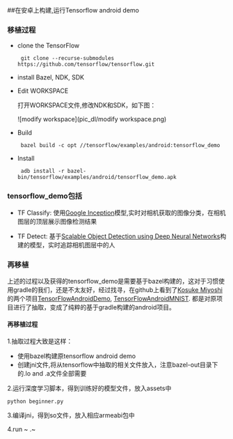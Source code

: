 ##在安卓上构建,运行Tensorflow android demo

### 移植过程
* clone the TensorFlow
   
  ```
   git clone --recurse-submodules https://github.com/tensorflow/tensorflow.git
  ```
 
* install Bazel, NDK, SDK

* Edit WORKSPACE

  打开WORKSPACE文件,修改NDK和SDK，如下图：
  
  ![modify workspace](pic_dl/modify workspace.png)

* Build
  ```
   bazel build -c opt //tensorflow/examples/android:tensorflow_demo
  ```
   
* Install   
  
  ```
   adb install -r bazel-bin/tensorflow/examples/android/tensorflow_demo.apk
  ```

### tensorflow_demo包括

* TF Classify: 使用[Google Inception](https://arxiv.org/abs/1409.4842)模型,实时对相机获取的图像分类，在相机图层的顶层展示图像检测结果
  
* TF Detect: 基于[Scalable Object Detection using Deep Neural Networks](https://arxiv.org/abs/1312.2249)构建的模型，实时追踪相机图层中的人

### 再移植

上述的过程以及获得的tensorflow_demo是需要基于bazel构建的，这对于习惯使用gradle的我们，还是不太友好，经过找寻，在github上看到了[Kosuke Miyoshi](https://github.com/miyosuda)的两个项目[TensorFlowAndroidDemo](https://github.com/miyosuda/TensorFlowAndroidDemo), [TensorFlowAndroidMNIST](https://github.com/miyosuda/TensorFlowAndroidMNIST). 都是对原项目进行了抽取，变成了纯粹的基于gradle构建的android项目。

#### 再移植过程
1.抽取过程大致是这样：

* 使用bazel构建原tensorflow android demo
* 创建jni文件,将从tensorflow中抽取的相关文件放入，注意bazel-out目录下的.lo and .a文件全部需要

2.运行深度学习脚本，得到训练好的模型文件，放入assets中

  ```
  python beginner.py
  ```

3.编译jni，得到so文件，放入相应armeabi包中

4.run ~ .~
